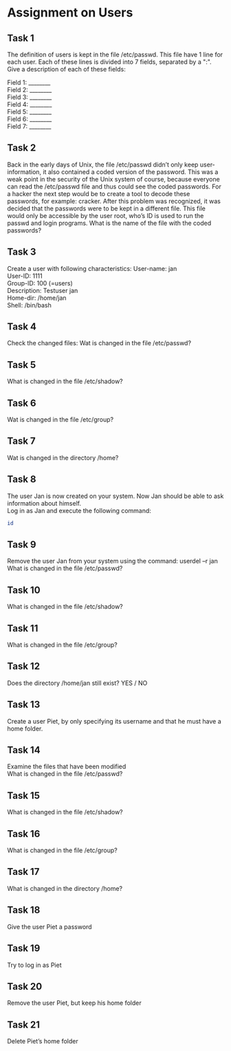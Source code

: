 # Assignment on Users

## Task 1
The definition of users is kept in the file /etc/passwd. This file have 1 line for each user. Each of these lines is divided into 7 fields, separated by a ":". Give a description of each of these fields:

Field 1: ________<br />
Field 2: ________<br />
Field 3: ________<br />
Field 4: ________<br />
Field 5: ________<br />
Field 6: ________<br />
Field 7: ________<br />


## Task 2
Back in the early days of Unix, the file /etc/passwd didn’t only keep user-information, it also contained a coded version of the password. This was a weak point in the security of the Unix system of course, because everyone can read the /etc/passwd file and thus could see the coded passwords. For a hacker the next step would be to create a tool to decode these passwords, for example: cracker. After this problem was recognized, it was decided that the passwords were to be kept in a different file. This file would only be accessible by the user root, who’s ID is used to run the passwd and login programs. 
What is the name of the file with the coded passwords? 



## Task 3
Create a user with following characteristics:
User-name:	    jan<br />
User-ID:	    1111<br />
Group-ID:	    100 (=users)<br />
Description:	Testuser jan<br />
Home-dir:	    /home/jan<br />
Shell:		    /bin/bash<br />


## Task 4
Check the changed files:
Wat is changed in the file /etc/passwd?

## Task 5
What is changed in the file /etc/shadow?


## Task 6
Wat is changed in the file /etc/group?

## Task 7
Wat is changed in the directory /home? 

## Task 8
The user Jan is now created on your system. Now Jan should be able to ask information about himself.<br /> 
Log in as Jan and execute the following command: 
```bash
id
```

## Task 9
Remove the user Jan from your system using the command:  userdel –r jan<br />
What is changed in the file /etc/passwd?

## Task 10
What is changed in the file /etc/shadow?


## Task 11
What is changed in the file /etc/group?

## Task 12
Does the directory /home/jan still exist? YES / NO


## Task 13
Create a user Piet, by only specifying its username and that he must have a home folder. 

## Task 14
Examine the files that have been modified<br />
What is changed in the file /etc/passwd?

## Task 15
What is changed in the file /etc/shadow?

## Task 16
What is changed in the file /etc/group?


## Task 17
What is changed in the directory /home?

## Task 18
Give the user Piet a password

## Task 19
Try to log in as Piet

## Task 20
Remove the user Piet, but keep his home folder

## Task 21
Delete Piet’s home folder
